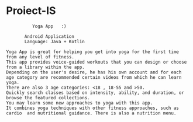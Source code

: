 # Proiect-IS

              Yoga App   :)
              
           Android Application
           Language: Java + Kotlin

    Yoga App is great for helping you get into yoga for the first time from any level of fitness. 
    This app provides voice-guided workouts that you can design or choose from a library within the app.
    Depending on the user's desire, he has his own account and for each age category are recommended certain videos from which he can learn yoga.
    There are also 3 age categories: <18 , 18-55 and >50.
    Quickly search classes based on intensity, ability, and duration, or browse the featured collections.
    You may learn some new approaches to yoga with this app.
    It combines yoga techniques with other fitness approaches, such as cardio  and nutritional guidance. There is also a nutrition menu. 
